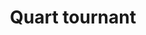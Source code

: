 ---
layout: post
title: 'Quart tournant'
image: 
    - image_path: /assets/img/dessins/proj-2/P_0001.jpg
      image-caption:
      image-copyright: (Creative Commons) Geoffrey Migault
      image-number: 1
    - image_path: /assets/img/dessins/proj-2/P_0002.jpg
      image-caption:
      image-copyright: (Creative Commons)  Geoffrey Migault
      image-number: 2
    - image_path: /assets/img/dessins/proj-2/P_0003.jpg
      image-caption:
      image-copyright: (Creative Commons)  Geoffrey Migault
      image-number: 3
    - image_path: /assets/img/dessins/proj-2/P_0004.jpg
      image-caption:
      image-copyright: (Creative Commons) Geoffrey Migault
      image-number: 4
    - image_path: /assets/img/dessins/proj-2/P_0005.jpg
      image-caption:
      image-copyright: (Creative Commons) Geoffrey Migault
      image-number: 5
    - image_path: /assets/img/dessins/proj-2/P_0006.jpg
      image-caption:
      image-copyright: (Creative Commons) Geoffrey Migault
      image-number: 6
    - image_path: /assets/img/dessins/proj-2/P_0007.jpg
      image-caption:
      image-copyright: (Creative Commons) Geoffrey Migault
      image-number: 7
    - image_path: /assets/img/dessins/proj-2/P_0009.jpg
      image-caption:
      image-copyright: (Creative Commons)  Geoffrey Migault
      image-number: 9
    - image_path: /assets/img/dessins/proj-2/P_0010.jpg
      image-caption:
      image-copyright: (Creative Commons) Geoffrey Migault
      image-number: 10
    - image_path: /assets/img/dessins/proj-2/P_0011.jpg
      image-caption:
      image-copyright: (Creative Commons)  Geoffrey Migault
      image-number: 11
    - image_path: /assets/img/dessins/proj-2/P_0012.jpg
      image-caption:
      image-copyright: (Creative Commons)  Geoffrey Migault
      image-number: 12
    - image_path: /assets/img/dessins/proj-2/P_0013.jpg
      image-caption:
      image-copyright: (Creative Commons) Geoffrey Migault
      image-number: 13


---